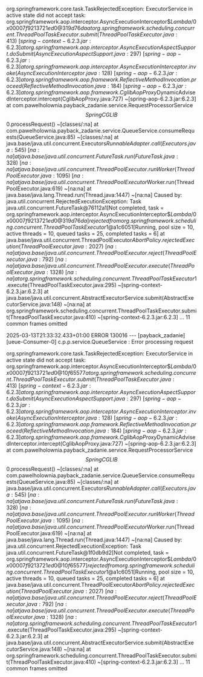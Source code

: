 org.springframework.core.task.TaskRejectedException: ExecutorService in active state did not accept task: org.springframework.aop.interceptor.AsyncExecutionInterceptor$$Lambda/0x00007f9213721ed0@319d76da
at org.springframework.scheduling.concurrent.ThreadPoolTaskExecutor.submit(ThreadPoolTaskExecutor.java:413) ~[spring-context-6.2.3.jar:6.2.3]
at org.springframework.aop.interceptor.AsyncExecutionAspectSupport.doSubmit(AsyncExecutionAspectSupport.java:297) ~[spring-aop-6.2.3.jar:6.2.3]
at org.springframework.aop.interceptor.AsyncExecutionInterceptor.invoke(AsyncExecutionInterceptor.java:128) ~[spring-aop-6.2.3.jar:6.2.3]
at org.springframework.aop.framework.ReflectiveMethodInvocation.proceed(ReflectiveMethodInvocation.java:184) ~[spring-aop-6.2.3.jar:6.2.3]
at org.springframework.aop.framework.CglibAopProxy$DynamicAdvisedInterceptor.intercept(CglibAopProxy.java:727) ~[spring-aop-6.2.3.jar:6.2.3]
at com.pawelholownia.payback_zadanie.service.RequestProcessorService$$SpringCGLIB$$0.processRequest(<generated>) ~[classes/:na]
at com.pawelholownia.payback_zadanie.service.QueueService.consumeRequests(QueueService.java:85) ~[classes/:na]
at java.base/java.util.concurrent.Executors$RunnableAdapter.call(Executors.java:545) ~[na:na]
at java.base/java.util.concurrent.FutureTask.run(FutureTask.java:328) ~[na:na]
at java.base/java.util.concurrent.ThreadPoolExecutor.runWorker(ThreadPoolExecutor.java:1095) ~[na:na]
at java.base/java.util.concurrent.ThreadPoolExecutor$Worker.run(ThreadPoolExecutor.java:619) ~[na:na]
at java.base/java.lang.Thread.run(Thread.java:1447) ~[na:na]
Caused by: java.util.concurrent.RejectedExecutionException: Task java.util.concurrent.FutureTask@76112a1[Not completed, task = org.springframework.aop.interceptor.AsyncExecutionInterceptor$$Lambda/0x00007f9213721ed0@319d76da] rejected from org.springframework.scheduling.concurrent.ThreadPoolTaskExecutor$1@a1c6051[Running, pool size = 10, active threads = 10, queued tasks = 25, completed tasks = 6]
at java.base/java.util.concurrent.ThreadPoolExecutor$AbortPolicy.rejectedExecution(ThreadPoolExecutor.java:2027) ~[na:na]
at java.base/java.util.concurrent.ThreadPoolExecutor.reject(ThreadPoolExecutor.java:792) ~[na:na]
at java.base/java.util.concurrent.ThreadPoolExecutor.execute(ThreadPoolExecutor.java:1328) ~[na:na]
at org.springframework.scheduling.concurrent.ThreadPoolTaskExecutor$1.execute(ThreadPoolTaskExecutor.java:295) ~[spring-context-6.2.3.jar:6.2.3]
at java.base/java.util.concurrent.AbstractExecutorService.submit(AbstractExecutorService.java:148) ~[na:na]
at org.springframework.scheduling.concurrent.ThreadPoolTaskExecutor.submit(ThreadPoolTaskExecutor.java:410) ~[spring-context-6.2.3.jar:6.2.3]
... 11 common frames omitted

2025-03-13T21:33:32.433+01:00 ERROR 130016 --- [payback_zadanie] [ueue-Consumer-0] c.p.p.service.QueueService               : Error processing request

org.springframework.core.task.TaskRejectedException: ExecutorService in active state did not accept task: org.springframework.aop.interceptor.AsyncExecutionInterceptor$$Lambda/0x00007f9213721ed0@10f65577
at org.springframework.scheduling.concurrent.ThreadPoolTaskExecutor.submit(ThreadPoolTaskExecutor.java:413) ~[spring-context-6.2.3.jar:6.2.3]
at org.springframework.aop.interceptor.AsyncExecutionAspectSupport.doSubmit(AsyncExecutionAspectSupport.java:297) ~[spring-aop-6.2.3.jar:6.2.3]
at org.springframework.aop.interceptor.AsyncExecutionInterceptor.invoke(AsyncExecutionInterceptor.java:128) ~[spring-aop-6.2.3.jar:6.2.3]
at org.springframework.aop.framework.ReflectiveMethodInvocation.proceed(ReflectiveMethodInvocation.java:184) ~[spring-aop-6.2.3.jar:6.2.3]
at org.springframework.aop.framework.CglibAopProxy$DynamicAdvisedInterceptor.intercept(CglibAopProxy.java:727) ~[spring-aop-6.2.3.jar:6.2.3]
at com.pawelholownia.payback_zadanie.service.RequestProcessorService$$SpringCGLIB$$0.processRequest(<generated>) ~[classes/:na]
at com.pawelholownia.payback_zadanie.service.QueueService.consumeRequests(QueueService.java:85) ~[classes/:na]
at java.base/java.util.concurrent.Executors$RunnableAdapter.call(Executors.java:545) ~[na:na]
at java.base/java.util.concurrent.FutureTask.run(FutureTask.java:328) ~[na:na]
at java.base/java.util.concurrent.ThreadPoolExecutor.runWorker(ThreadPoolExecutor.java:1095) ~[na:na]
at java.base/java.util.concurrent.ThreadPoolExecutor$Worker.run(ThreadPoolExecutor.java:619) ~[na:na]
at java.base/java.lang.Thread.run(Thread.java:1447) ~[na:na]
Caused by: java.util.concurrent.RejectedExecutionException: Task java.util.concurrent.FutureTask@1f0db9d2[Not completed, task = org.springframework.aop.interceptor.AsyncExecutionInterceptor$$Lambda/0x00007f9213721ed0@10f65577] rejected from org.springframework.scheduling.concurrent.ThreadPoolTaskExecutor$1@a1c6051[Running, pool size = 10, active threads = 10, queued tasks = 25, completed tasks = 6]
at java.base/java.util.concurrent.ThreadPoolExecutor$AbortPolicy.rejectedExecution(ThreadPoolExecutor.java:2027) ~[na:na]
at java.base/java.util.concurrent.ThreadPoolExecutor.reject(ThreadPoolExecutor.java:792) ~[na:na]
at java.base/java.util.concurrent.ThreadPoolExecutor.execute(ThreadPoolExecutor.java:1328) ~[na:na]
at org.springframework.scheduling.concurrent.ThreadPoolTaskExecutor$1.execute(ThreadPoolTaskExecutor.java:295) ~[spring-context-6.2.3.jar:6.2.3]
at java.base/java.util.concurrent.AbstractExecutorService.submit(AbstractExecutorService.java:148) ~[na:na]
at org.springframework.scheduling.concurrent.ThreadPoolTaskExecutor.submit(ThreadPoolTaskExecutor.java:410) ~[spring-context-6.2.3.jar:6.2.3]
... 11 common frames omitted
